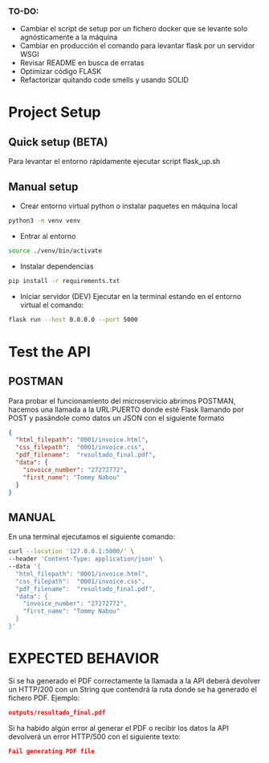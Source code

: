
### TO-DO:
- Cambiar el script de setup por un fichero docker que se levante solo agnósticamente a la máquina
- Cambiar en producción el comando para levantar flask por un servidor WSGI
- Revisar README en busca de erratas
- Optimizar código FLASK
- Refactorizar quitando code smells y usando SOLID

# Project Setup

## Quick setup (BETA)
Para levantar el entorno rápidamente ejecutar script flask_up.sh

## Manual setup 
- Crear entorno virtual python o instalar paquetes en máquina local
```bash
python3 -m venv venv
```
- Entrar al entorno
```bash
source ./venv/bin/activate
```
- Instalar dependencias
```bash
pip install -r requirements.txt
```
- Iniciar servidor (DEV)
Ejecutar en la terminal estando en el entorno virtual el comando: 
```bash
flask run --host 0.0.0.0 --port 5000
```

# Test the API
## POSTMAN
Para probar el funcionamiento del microservicio abrimos POSTMAN, hacemos una llamada a la URL:PUERTO donde esté Flask llamando por POST y pasándole como datos un JSON con el siguiente formato
```json
{
  "html_filepath": "0001/invoice.html",
  "css_filepath":  "0001/invoice.css",
  "pdf_filename":  "resultado_final.pdf",
  "data": {
    "invoice_number": "27272772",
    "first_name": "Tommy Nabou"
  }
}
```

## MANUAL
En una terminal ejecutamos el siguiente comando:
```bash
curl --location '127.0.0.1:5000/' \
--header 'Content-Type: application/json' \
--data '{
  "html_filepath": "0001/invoice.html",
  "css_filepath":  "0001/invoice.css",
  "pdf_filename":  "resultado_final.pdf",
  "data": {
    "invoice_number": "27272772",
    "first_name": "Tommy Nabou"
  }
}'
```

# EXPECTED BEHAVIOR
Si se ha generado el PDF correctamente la llamada a la API deberá devolver un HTTP/200 con un String que contendrá la ruta donde se ha generado el fichero PDF.
Ejemplo:
```json
outputs/resultado_final.pdf
```
Si ha habido algún error al generar el PDF o recibir los datos la API devolverá un error HTTP/500 con el siguiente texto:
```json
Fail generating PDF file
```

